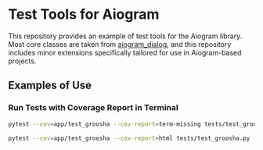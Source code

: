 # Test Tools for Aiogram

This repository provides an example of test tools for the Aiogram library. Most core classes are taken from [aiogram_dialog](https://github.com/Tishka17/aiogram_dialog), and this repository includes minor extensions specifically tailored for use in Aiogram-based projects.

## Examples of Use

### Run Tests with Coverage Report in Terminal
```bash
pytest --cov=app/test_groosha --cov-report=term-missing tests/test_groosha.py
```
```bash
pytest --cov=app/test_groosha --cov-report=html tests/test_groosha.py
```